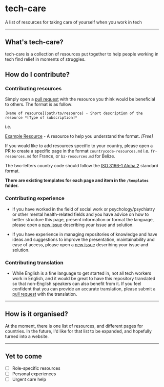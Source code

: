 # tech-care
A list of resources for taking care of yourself when you work in tech

-----

## What's tech-care?

tech-care is a collection of resources put together to help people working in
tech find relief in moments of struggles.

## How do I contribute?

### Contributing resources
Simply open a [pull request](https://github.com/codeidoscope/tech-care/compare)
 with the resource you think would be beneficial to others. The format is as follow:

`[Name of resource](path/to/resource) - Short description of the resource *[Type of subscription]*`

i.e.

[Example Resource](http://www.example.come) - A resource to help you understand
the format. *[Free]*

If you would like to add resources specific to your country, please open a PR
to create a specific page in the format `countrycode-resources.md` i.e. `fr-resources.md` for France, or `bz-resources.md` for Belize.

The two-letters country code should follow the [ISO 3166-1 Alpha 2](https://en.wikipedia.org/wiki/ISO_3166-1)
standard format.

**There are existing templates for each page and item in the `/templates` folder.**


### Contributing experience
- If you have worked in the field of social work or psychology/psychiatry or
other mental health-related fields and you have advice on how to better
structure this page, present information or format the language, please open a
[new issue](https://github.com/codeidoscope/tech-care/issues/new) describing
your issue and solution.

- If you have experience in managing repositories of knowledge and have ideas
and suggestions to improve the presentation, maintainability and ease of access,
please open a [new issue](https://github.com/codeidoscope/tech-care/issues/new)
describing your issue and solution.

### Contributing translation
- While English is a fine language to get started in, not all tech workers work
in English, and it would be great to have this repository translated so that
non-English speakers can also benefit from it. If you feel confident that you
can provide an accurate translation, please submit a
[pull request](https://github.com/codeidoscope/tech-care/compare) with the translation.
-----

## How is it organised?

At the moment, there is one list of resources, and different pages for countries.
 In the future, I'd like for that list to be expanded, and hopefully turned into a website.

-----
## Yet to come
- [ ] Role-specific resources
- [ ] Personal experiences
- [ ] Urgent care help
